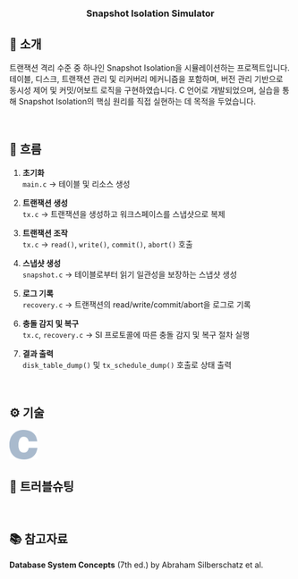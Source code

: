 <div align="center">

### Snapshot Isolation Simulator

</div>

## 📝 소개

트랜잭션 격리 수준 중 하나인 Snapshot Isolation을 시뮬레이션하는 프로젝트입니다. 테이블, 디스크, 트랜잭션 관리 및 리커버리 메커니즘을 포함하며, 버전 관리 기반으로 동시성 제어 및 커밋/어보트 로직을 구현하였습니다. C 언어로 개발되었으며, 실습을 통해 Snapshot Isolation의 핵심 원리를 직접 실현하는 데 목적을 두었습니다.

<br />

## 🌊 흐름

1. **초기화**  
   `main.c` → 테이블 및 리소스 생성

2. **트랜잭션 생성**  
   `tx.c` → 트랜잭션을 생성하고 워크스페이스를 스냅샷으로 복제

3. **트랜잭션 조작**  
   `tx.c` → `read()`, `write()`, `commit()`, `abort()` 호출

4. **스냅샷 생성**  
   `snapshot.c` → 테이블로부터 읽기 일관성을 보장하는 스냅샷 생성

5. **로그 기록**  
   `recovery.c` → 트랜잭션의 read/write/commit/abort을 로그로 기록

6. **충돌 감지 및 복구**  
   `tx.c`, `recovery.c` → SI 프로토콜에 따른 충돌 감지 및 복구 절차 실행

7. **결과 출력**  
   `disk_table_dump()` 및 `tx_schedule_dump()` 호출로 상태 출력

<br />

## ⚙ 기술

<img src="./images/c.png" alt="C Language" width="50"/>

<br />

## 🐛 트러블슈팅

<br />

## 📚 참고자료

**Database System Concepts** (7th ed.) by Abraham Silberschatz et al.
